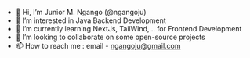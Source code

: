 - 👋 Hi, I’m Junior M. Ngango (@ngangoju)
- 👀 I’m interested in Java Backend Development
- 🌱 I’m currently learning NextJs, TailWind,... for Frontend Development
- 💞️ I’m looking to collaborate on some open-source projects
- 📫 How to reach me : email - ngangoju@gmail.com

<!---
ngangoju/ngangoju is a ✨ special ✨ repository because its `README.md` (this file) appears on your GitHub profile.
You can click the Preview link to take a look at your changes.
--->
